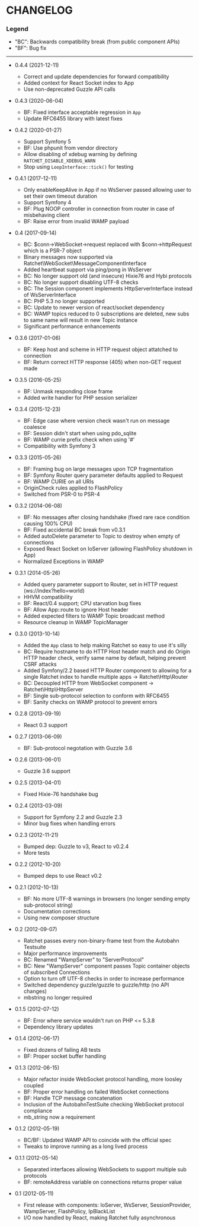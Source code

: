 CHANGELOG
=========

### Legend

* "BC": Backwards compatibility break (from public component APIs)
* "BF": Bug fix

---

* 0.4.4 (2021-12-11)
    * Correct and update dependencies for forward compatibility
    * Added context for React Socket index to App
    * Use non-deprecated Guzzle API calls

* 0.4.3 (2020-06-04)
    * BF: Fixed interface acceptable regression in `App`
    * Update RFC6455 library with latest fixes

* 0.4.2 (2020-01-27)
    * Support Symfony 5
    * BF: Use phpunit from vendor directory
    * Allow disabling of xdebug warning by defining `RATCHET_DISABLE_XDEBUG_WARN`
    * Stop using `LoopInterface::tick()` for testing

* 0.4.1 (2017-12-11)
    * Only enableKeepAlive in App if no WsServer passed allowing user to set their own timeout duration
    * Support Symfony 4
    * BF: Plug NOOP controller in connection from router in case of misbehaving client
    * BF: Raise error from invalid WAMP payload

* 0.4 (2017-09-14)
    * BC: $conn->WebSocket->request replaced with $conn->httpRequest which is a PSR-7 object
    * Binary messages now supported via Ratchet\WebSocket\MessageComponentInterface
    * Added heartbeat support via ping/pong in WsServer
    * BC: No longer support old (and insecure) Hixie76 and Hybi protocols
    * BC: No longer support disabling UTF-8 checks
    * BC: The Session component implements HttpServerInterface instead of WsServerInterface
    * BC: PHP 5.3 no longer supported
    * BC: Update to newer version of react/socket dependency
    * BC: WAMP topics reduced to 0 subscriptions are deleted, new subs to same name will result in new Topic instance
    * Significant performance enhancements

* 0.3.6 (2017-01-06)
    * BF: Keep host and scheme in HTTP request object attatched to connection
    * BF: Return correct HTTP response (405) when non-GET request made

* 0.3.5 (2016-05-25)
    * BF: Unmask responding close frame
    * Added write handler for PHP session serializer

* 0.3.4 (2015-12-23)
    * BF: Edge case where version check wasn't run on message coalesce
    * BF: Session didn't start when using pdo_sqlite
    * BF: WAMP currie prefix check when using '#'
    * Compatibility with Symfony 3

* 0.3.3 (2015-05-26)
    * BF: Framing bug on large messages upon TCP fragmentation
    * BF: Symfony Router query parameter defaults applied to Request
    * BF: WAMP CURIE on all URIs
    * OriginCheck rules applied to FlashPolicy
    * Switched from PSR-0 to PSR-4

* 0.3.2 (2014-06-08)
    * BF: No messages after closing handshake (fixed rare race condition causing 100% CPU)
    * BF: Fixed accidental BC break from v0.3.1
    * Added autoDelete parameter to Topic to destroy when empty of connections
    * Exposed React Socket on IoServer (allowing FlashPolicy shutdown in App)
    * Normalized Exceptions in WAMP

* 0.3.1 (2014-05-26)
    * Added query parameter support to Router, set in HTTP request (ws://index?hello=world)
    * HHVM compatibility
    * BF: React/0.4 support; CPU starvation bug fixes
    * BF: Allow App::route to ignore Host header
    * Added expected filters to WAMP Topic broadcast method
    * Resource cleanup in WAMP TopicManager

* 0.3.0 (2013-10-14)
    * Added the `App` class to help making Ratchet so easy to use it's silly
    * BC: Require hostname to do HTTP Host header match and do Origin HTTP header check, verify same name by default,
      helping prevent CSRF attacks
    * Added Symfony/2.2 based HTTP Router component to allowing for a single Ratchet index to handle multiple apps ->
      Ratchet\Http\Router
    * BC: Decoupled HTTP from WebSocket component -> Ratchet\Http\HttpServer
    * BF: Single sub-protocol selection to conform with RFC6455
    * BF: Sanity checks on WAMP protocol to prevent errors

* 0.2.8 (2013-09-19)
    * React 0.3 support

* 0.2.7 (2013-06-09)
    * BF: Sub-protocol negotation with Guzzle 3.6

* 0.2.6 (2013-06-01)
    * Guzzle 3.6 support

* 0.2.5 (2013-04-01)
    * Fixed Hixie-76 handshake bug

* 0.2.4 (2013-03-09)
    * Support for Symfony 2.2 and Guzzle 2.3
    * Minor bug fixes when handling errors

* 0.2.3 (2012-11-21)
    * Bumped dep: Guzzle to v3, React to v0.2.4
    * More tests

* 0.2.2 (2012-10-20)
    * Bumped deps to use React v0.2

* 0.2.1 (2012-10-13)
    * BF: No more UTF-8 warnings in browsers (no longer sending empty sub-protocol string)
    * Documentation corrections
    * Using new composer structure

* 0.2 (2012-09-07)
    * Ratchet passes every non-binary-frame test from the Autobahn Testsuite
    * Major performance improvements
    * BC: Renamed "WampServer" to "ServerProtocol"
    * BC: New "WampServer" component passes Topic container objects of subscribed Connections
    * Option to turn off UTF-8 checks in order to increase performance
    * Switched dependency guzzle/guzzle to guzzle/http (no API changes)
    * mbstring no longer required

* 0.1.5 (2012-07-12)
    * BF: Error where service wouldn't run on PHP <= 5.3.8
    * Dependency library updates

* 0.1.4 (2012-06-17)
    * Fixed dozens of failing AB tests
    * BF: Proper socket buffer handling

* 0.1.3 (2012-06-15)
    * Major refactor inside WebSocket protocol handling, more loosley coupled
    * BF: Proper error handling on failed WebSocket connections
    * BF: Handle TCP message concatenation
    * Inclusion of the AutobahnTestSuite checking WebSocket protocol compliance
    * mb_string now a requirement

* 0.1.2 (2012-05-19)
    * BC/BF: Updated WAMP API to coincide with the official spec
    * Tweaks to improve running as a long lived process

* 0.1.1 (2012-05-14)
    * Separated interfaces allowing WebSockets to support multiple sub protocols
    * BF: remoteAddress variable on connections returns proper value

* 0.1 (2012-05-11)
    * First release with components: IoServer, WsServer, SessionProvider, WampServer, FlashPolicy, IpBlackList
    * I/O now handled by React, making Ratchet fully asynchronous
